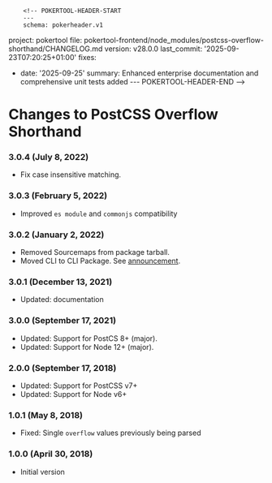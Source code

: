         <!-- POKERTOOL-HEADER-START
        ---
        schema: pokerheader.v1
project: pokertool
file: pokertool-frontend/node_modules/postcss-overflow-shorthand/CHANGELOG.md
version: v28.0.0
last_commit: '2025-09-23T07:20:25+01:00'
fixes:
- date: '2025-09-25'
  summary: Enhanced enterprise documentation and comprehensive unit tests added
        ---
        POKERTOOL-HEADER-END -->
# Changes to PostCSS Overflow Shorthand

### 3.0.4 (July 8, 2022)

- Fix case insensitive matching.

### 3.0.3 (February 5, 2022)

- Improved `es module` and `commonjs` compatibility

### 3.0.2 (January 2, 2022)

- Removed Sourcemaps from package tarball.
- Moved CLI to CLI Package. See [announcement](https://github.com/csstools/postcss-plugins/discussions/121).

### 3.0.1 (December 13, 2021)

- Updated: documentation

### 3.0.0 (September 17, 2021)

- Updated: Support for PostCS 8+ (major).
- Updated: Support for Node 12+ (major).

### 2.0.0 (September 17, 2018)

- Updated: Support for PostCSS v7+
- Updated: Support for Node v6+

### 1.0.1 (May 8, 2018)

- Fixed: Single `overflow` values previously being parsed

### 1.0.0 (April 30, 2018)

- Initial version
